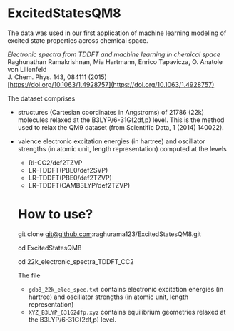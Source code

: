# ExcitedStatesQM8

The data was used in our first application of machine learning modeling of excited state properties across chemical space.

_Electronic spectra from TDDFT and machine learning in chemical space_   
Raghunathan Ramakrishnan, Mia Hartmann, Enrico Tapavicza, O. Anatole von Lilienfeld   
J. Chem. Phys. 143, 084111 (2015)    
[https://doi.org/10.1063/1.4928757](https://doi.org/10.1063/1.4928757)

The dataset comprises 
- structures (Cartesian coordinates in Angstroms) of 21786 (22k) molecules relaxed at the B3LYP/6-31G(2df,p) level. This is the method used to relax the QM9 dataset (from Scientific Data, 1 (2014) 140022).
- valence electronic excitation energies (in hartree) and oscillator strengths (in atomic unit, length representation) computed at the levels
  - RI-CC2/def2TZVP
  - LR-TDDFT(PBE0/def2SVP)
  - LR-TDDFT(PBE0/def2TZVP)
  - LR-TDDFT(CAMB3LYP/def2TZVP)
 
  # How to use?

  git clone git@github.com:raghurama123/ExcitedStatesQM8.git

  cd ExcitedStatesQM8

  cd 22k_electronic_spectra_TDDFT_CC2

  The file
  - `gdb8_22k_elec_spec.txt` contains electronic excitation energies (in hartree) and oscillator strengths (in atomic unit, length representation)
  - `XYZ_B3LYP_631G2dfp.xyz` contains equilibrium geometries relaxed at the B3LYP/6-31G(2df,p) level.

